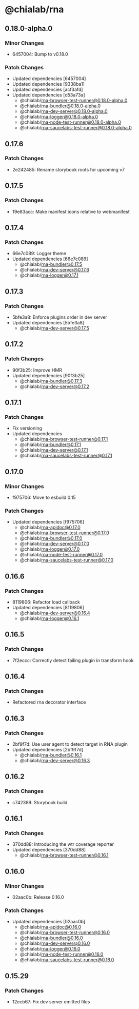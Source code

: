 # @chialab/rna

## 0.18.0-alpha.0

### Minor Changes

- 6457004: Bump to v0.18.0

### Patch Changes

- Updated dependencies [6457004]
- Updated dependencies [9338ba1]
- Updated dependencies [acf3afd]
- Updated dependencies [d53a73a]
  - @chialab/rna-browser-test-runner@0.18.0-alpha.0
  - @chialab/rna-bundler@0.18.0-alpha.0
  - @chialab/rna-dev-server@0.18.0-alpha.0
  - @chialab/rna-logger@0.18.0-alpha.0
  - @chialab/rna-node-test-runner@0.18.0-alpha.0
  - @chialab/rna-saucelabs-test-runner@0.18.0-alpha.0

## 0.17.6

### Patch Changes

- 2e242485: Rename storybook roots for upcoming v7

## 0.17.5

### Patch Changes

- 19e83acc: Make manifest icons relative to webmanifest

## 0.17.4

### Patch Changes

- 66e7c089: Logger theme
- Updated dependencies [66e7c089]
  - @chialab/rna-bundler@0.17.5
  - @chialab/rna-dev-server@0.17.6
  - @chialab/rna-logger@0.17.1

## 0.17.3

### Patch Changes

- 5bfe3a8: Enforce plugins order in dev server
- Updated dependencies [5bfe3a8]
  - @chialab/rna-dev-server@0.17.5

## 0.17.2

### Patch Changes

- 90f3b25: Improve HMR
- Updated dependencies [90f3b25]
  - @chialab/rna-bundler@0.17.3
  - @chialab/rna-dev-server@0.17.2

## 0.17.1

### Patch Changes

- Fix versioning
- Updated dependencies
  - @chialab/rna-browser-test-runner@0.17.1
  - @chialab/rna-bundler@0.17.1
  - @chialab/rna-dev-server@0.17.1
  - @chialab/rna-saucelabs-test-runner@0.17.1

## 0.17.0

### Minor Changes

- f975706: Move to esbuild 0.15

### Patch Changes

- Updated dependencies [f975706]
  - @chialab/rna-apidoc@0.17.0
  - @chialab/rna-browser-test-runner@0.17.0
  - @chialab/rna-bundler@0.17.0
  - @chialab/rna-dev-server@0.17.0
  - @chialab/rna-logger@0.17.0
  - @chialab/rna-node-test-runner@0.17.0
  - @chialab/rna-saucelabs-test-runner@0.17.0

## 0.16.6

### Patch Changes

- 8119806: Refactor load callback
- Updated dependencies [8119806]
  - @chialab/rna-dev-server@0.16.4
  - @chialab/rna-logger@0.16.1

## 0.16.5

### Patch Changes

- 7f2eccc: Correctly detect failing plugin in transform hook

## 0.16.4

### Patch Changes

- Refactored rna decorator interface

## 0.16.3

### Patch Changes

- 2bf9f7d: Use user agent to detect target in RNA plugin
- Updated dependencies [2bf9f7d]
  - @chialab/rna-bundler@0.16.1
  - @chialab/rna-dev-server@0.16.3

## 0.16.2

### Patch Changes

- c742389: Storybook build

## 0.16.1

### Patch Changes

- 370dd88: Introducing the wtr coverage reporter
- Updated dependencies [370dd88]
  - @chialab/rna-browser-test-runner@0.16.1

## 0.16.0

### Minor Changes

- 02aac0b: Release 0.16.0

### Patch Changes

- Updated dependencies [02aac0b]
  - @chialab/rna-apidoc@0.16.0
  - @chialab/rna-browser-test-runner@0.16.0
  - @chialab/rna-bundler@0.16.0
  - @chialab/rna-dev-server@0.16.0
  - @chialab/rna-logger@0.16.0
  - @chialab/rna-node-test-runner@0.16.0
  - @chialab/rna-saucelabs-test-runner@0.16.0

## 0.15.29

### Patch Changes

- 12ecb67: Fix dev server emitted files
